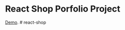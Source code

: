 # React Shop Porfolio Project

[Demo](https://michey85.github.io/react-shop).
#   r e a c t - s h o p  
 